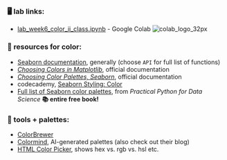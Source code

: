 ### 🖥️ lab links: 
- [lab_week6_color_ii_class.ipynb](https://colab.research.google.com/github/mab253/dataviz_fall25/blob/main/week6/lab_week6_color_ii_class.ipynb) -  Google Colab ![colab_logo_32px](https://github.com/mab253/dataviz_fall23/assets/17707843/9f26ae0a-cf0f-42c2-a1f5-584bb38a36c7)

  
### 🤖 resources for color:
- [Seaborn documentation](https://seaborn.pydata.org/), generally (choose `API` for full list of functions)
- [_Choosing Colors in Matplotlib_](https://matplotlib.org/stable/users/explain/colors/colormaps.html), official documentation
- [_Choosing Color Palettes, Seaborn_](https://seaborn.pydata.org/tutorial/color_palettes.html), official documentation
- codecademy, [Seaborn Styling: Color](https://www.codecademy.com/article/seaborn-design-ii)
- [Full list of Seaborn color palettes](https://www.practicalpythonfordatascience.com/ap_seaborn_palette), from _Practical Python for Data Science_ **📚 entire free book!**

### 🎨 tools + palettes:
- [ColorBrewer](https://colorbrewer2.org)
- [Colormind](http://colormind.io/), AI-generated palettes (also check out their blog)
- [HTML Color Picker](https://htmlcolorcodes.com/color-picker/), shows hex vs. rgb vs. hsl etc.
